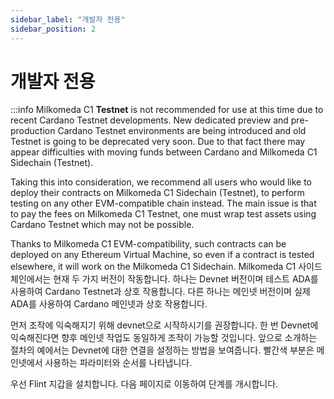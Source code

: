 ```yaml
---
sidebar_label: "개발자 전용"
sidebar_position: 2
---
```


# 개발자 전용

:::info Milkomeda C1 **Testnet** is not recommended for use at this time due to recent Cardano Testnet developments. New dedicated preview and pre-production Cardano Testnet environments are being introduced and old Testnet is going to be deprecated very soon. Due to that fact there may appear difficulties with moving funds between Cardano and Milkomeda C1 Sidechain (Testnet).

Taking this into consideration, we recommend all users who would like to deploy their contracts on Milkomeda C1 Sidechain (Testnet), to perform testing on any other EVM-compatible chain instead. The main issue is that to pay the fees on Milkomeda C1 Testnet, one must wrap test assets using Cardano Testnet which may not be possible.

Thanks to Milkomeda C1 EVM-compatibility, such contracts can be deployed on any Ethereum Virtual Machine, so even if a contract is tested elsewhere, it will work on the Milkomeda C1 Sidechain. Milkomeda C1 사이드 체인에서는 현재 두 가지 버전이 작동합니다. 하나는 Devnet 버전이며 테스트 ADA를 사용하여 Cardano Testnet과 상호 작용합니다. 다른 하나는 메인넷 버전이며 실제 ADA를 사용하여 Cardano 메인넷과 상호 작용합니다.

먼저 조작에 익숙해지기 위해 devnet으로 시작하시기를 권장합니다. 한 번 Devnet에 익숙해진다면 향후 메인넷 작업도 동일하게 조작이 가능할 것입니다. 앞으로 소개하는 절차의 예에서는 Devnet에 대한 연결을 설정하는 방법을 보여줍니다. 빨간색 부분은 메인넷에서 사용하는 파라미터와 순서를 나타냅니다.

우선 Flint 지갑을 설치합니다. 다음 페이지로 이동하여 단계를 개시합니다.
